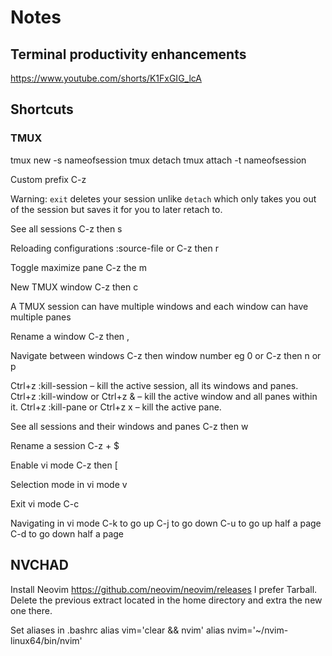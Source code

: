 # Notes

## Terminal productivity enhancements

https://www.youtube.com/shorts/K1FxGIG_lcA

## Shortcuts

### TMUX

tmux new -s nameofsession
tmux detach
tmux attach -t nameofsession

Custom prefix
C-z

Warning:
`exit` deletes your session unlike `detach` which only takes you out of the session but saves it for you to later retach to.

See all sessions
C-z then s

Reloading configurations
:source-file <locationoftmuxfile>
or C-z then r

Toggle maximize pane
C-z the m

New TMUX window
C-z then c

A TMUX session can have multiple windows and each window can have multiple panes

Rename a window
C-z then ,

Navigate between windows
C-z then window number eg 0
or
C-z then n or p

Ctrl+z :kill-session – kill the active session, all its windows and panes.
Ctrl+z :kill-window or Ctrl+z & – kill the active window and all panes within it.
Ctrl+z :kill-pane or Ctrl+z x – kill the active pane.

See all sessions and their windows and panes
C-z then w

Rename a session
C-z + $

Enable vi mode
C-z then [

Selection mode in vi mode
v

Exit vi mode
C-c

Navigating in vi mode
C-k to go up
C-j to go down
C-u to go up half a page
C-d to go down half a page

## NVCHAD

Install Neovim
https://github.com/neovim/neovim/releases
I prefer Tarball. Delete the previous extract located in the home directory and extra the new one there.

Set aliases in .bashrc
alias vim='clear && nvim'
alias nvim='~/nvim-linux64/bin/nvim'
